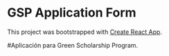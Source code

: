 # GSP Application Form

This project was bootstrapped with [Create React App](https://github.com/facebook/create-react-app).

#Aplicación para Green Scholarship Program.
